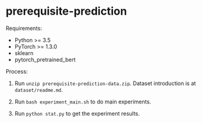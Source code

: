 # prerequisite-prediction

Requirements:

- Python >= 3.5
- PyTorch >= 1.3.0
- sklearn
- pytorch_pretrained_bert

Process:

1. Run `unzip prerequisite-prediction-data.zip`. Dataset introduction is at `dataset/readme.md`.

2. Run `bash experiment_main.sh` to do main experiments.

3. Run `python stat.py` to get the experiment results.


